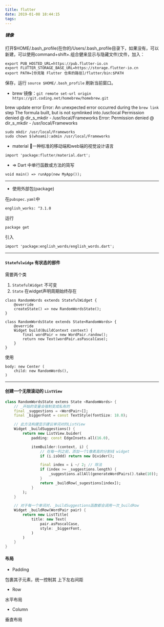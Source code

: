 ```yaml
---
title: flutter
date: 2019-01-08 18:44:15
tags:
---
```


##### 镜像

打开$HOME/.bash_profile(在你的/Users/.bash_profile目录下，如果没有，可以新建，可以使用command+shift+.组合健来显示与隐藏文件)文件，加入：
```
export PUB_HOSTED_URL=https://pub.flutter-io.cn 
export FLUTTER_STORAGE_BASE_URL=https://storage.flutter-io.cn
export PATH=[你克隆 Flutter 仓库的路径]/flutter/bin:$PATH
```

保存，运行 `source $HOME/.bash_profile` 刷新当前窗口。


- brew
镜像：`git remote set-url origin https://git.coding.net/homebrew/homebrew.git`

brew update  error
Error: An unexpected error occurred during the `brew link` step
The formula built, but is not symlinked into /usr/local
Permission denied @ dir_s_mkdir - /usr/local/Frameworks
Error: Permission denied @ dir_s_mkdir - /usr/local/Frameworks

```
sudo mkdir /usr/local/Frameworks
sudo chown $(whoami):admin /usr/local/Frameworks
```


- material 一种标准的移动端和web端的视觉设计语言
```
import 'package:flutter/material.dart';
```
- => Dart 中单行函数或方法的简写
```
void main() => runApp(new MyApp());
```
---
- 使用外部包(package)

在`pubspec.yaml`中
```
english_works: ^3.1.0
```
运行
```
package get
````
引入
```
import 'package:english_words/english_words.dart';
```
---
#### `Statefulwidge` 有状态的部件

需要两个类
1. `StatefulWidget` 不可变
2. `State` 在widget声明周期始终存在
```
class RandomWords extends StatefulWidget {
    @override
    createState() => new RandomWordsState();
}

class RandomWordsState extends State<RandomWords> {
    @override
    Widget build(BuildContext context) {
        final wordPair = new WordPair.randow();
        return new Text(wordPair.asPascalCase);
    }
}
```
使用
```
body: new Center (
    child: new RandomWords(),
)
```
---
#### 创建一个无限滚动的 `ListView`

```dart
class RandomWordsState extens State <RandomWords> {
    // _开始的变量会强制变成私有的
    final _suggestions = <WordPair>[];
    final _biggerFont = const TextStyle(fontSize: 18.0);

    // 此方法构建显示建议单词对的ListView
    Widget _buildSuggestions() {
        return new ListView.buider(
            padding: const EdgeInsets.all(16.0),

            itemBuilder:(context, i) {
                // 在每一列之前，添加一个1像素高的分割线 widget
                if (i.isOdd) return new Divider();

                final index = i ~/ 2; // 除法
                if (index >= _suggestions.length) {
                    _suggestions.allAll(generateWordPairs().take(10));
                }
                return _buildRow(_sugestions[index]);
            }
        );
    }

    // 对于每一个单词对，_buildSuggestions函数都会调用一次_buildRow
    Widget _buildRow(WordPair pair) {
        return new ListTitle(
            title: new Text(
                pair.asPascalCase,
                style: _biggerFont,
            )
        )
    }
}
```



#### 布局

- Padding

包裹其子元素，统一控制其 上下左右间距

- Row

水平布局

- Column

垂直布局